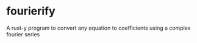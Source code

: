 # fourierify
A rust-y program to convert any equation to coefficients using a complex fourier series
